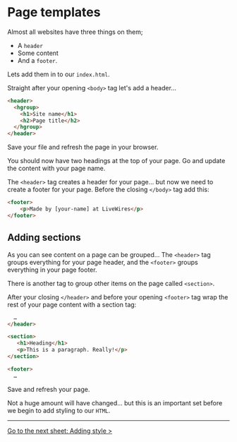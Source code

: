 # Page templates

Almost all websites have three things on them;

- A `header`
- Some content
- And a `footer`.

Lets add them in to our `index.html`.

Straight after your opening `<body>` tag let's add a header…

```html
<header>
  <hgroup>
    <h1>Site name</h1>
    <h2>Page title</h2>
  </hgroup>
</header>
```

Save your file and refresh the page in your browser.

You should now have two headings at the top of your page. Go and update the content with your page name.

The `<header>` tag creates a header for your page… but now we need to create a footer for your page. Before the closing `</body>` tag add this:

```html
<footer>
    <p>Made by [your-name] at LiveWires</p>
</footer>
```

## Adding sections

As you can see content on a page can be grouped… The `<header>` tag groups everything for your page header, and the `<footer>` groups everything in your page footer.

There is another tag to group other items on the page called `<section>`. 

After your closing `</header>` and before your opening `<footer>` tag wrap the rest of your page content with a section tag:

```html
  …
</header>

<section>
   <h1>Heading</h1>
   <p>This is a paragraph. Really!</p>
</section>

<footer>
  …
```

Save and refresh your page.

Not a huge amount will have changed… but this is an important set before we begin to add styling to our `HTML`.

---

[Go to the next sheet: Adding style >](2-style.md)
